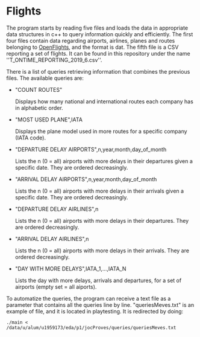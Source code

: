 # Flights

The program starts by reading five files and loads the data in appropriate data structures in c++ to query information quickly and efficiently. The first four files contain data regarding airports, airlines, planes and routes belonging to [OpenFlights](https://openflights.org/data.html), and the format is dat. The fifth file is a CSV reporting a set of flights. It can be found in this repository under the name ''T_ONTIME_REPORTING_2019_6.csv''. 

There is a list of queries retrieving information that combines the previous files. The available queries are:

* "COUNT ROUTES"
  
  Displays how many national and international routes each company has in alphabetic order.
  
* "MOST USED PLANE",IATA

  Displays the plane model used in more routes for a specific company (IATA code).
  
* "DEPARTURE DELAY AIRPORTS",n,year,month,day_of_month

  Lists the n (0 = all) airports with more delays in their departures given a specific date. They are ordered decreasingly.
  
* "ARRIVAL DELAY AIRPORTS",n,year,month,day_of_month

  
  Lists the n (0 = all) airports with more delays in their arrivals given a specific date. They are ordered decreasingly.
  
* "DEPARTURE DELAY AIRLINES",n

   Lists the n (0 = all) airports with more delays in their departures. They are ordered decreasingly.
   
* "ARRIVAL DELAY AIRLINES",n

  Lists the n (0 = all) airports with more delays in their arrivals. They are ordered decreasingly.
  
* "DAY WITH MORE DELAYS",IATA_1,...,IATA_N

  Lists the day with more delays, arrivals and departures, for a set of airports (empty set = all aiports). 

To automatize the queries, the program can receive a text file as a parameter that contains all the queries line by line. "queriesMeves.txt" is an example of file, and it is located in playtesting. It is redirected by doing:

```
./main < /data/u/alum/u1959173/eda/p1/jocProves/queries/queriesMeves.txt
```
